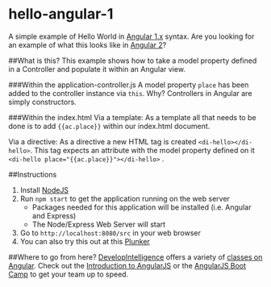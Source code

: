# hello-angular-1
A simple example of Hello World in [Angular 1.x](https://angularjs.org/) syntax. Are you looking for an example of what this looks like in [Angular 2](https://github.com/DevelopIntelligenceBoulder/hello-angular-2)?

##What is this? 
This example shows how to take a model property defined in a Controller and populate it within an Angular view. 

###Within the application-controller.js
A model property `place` has been added to the controller instance via `this`. Why? Controllers in Angular are simply constructors.

###Within the index.html
Via a template: As a template all that needs to be done is to add `{{ac.place}}` within our index.html document. 

Via a directive: As a directive a new HTML tag is created `<di-hello></di-hello>`. This tag expects an attribute with the model property defined on it `<di-hello place="{{ac.place}}"></di-hello>` .

##Instructions
1. Install [NodeJS](https://nodejs.org/)
2. Run `npm start` to get the application running on the web server
    * Packages needed for this application will be installed (i.e. Angular and Express)
    * The Node/Express Web Server will start
3. Go to `http://localhost:8080/src` in your web browser
4. You can also try this out at this [Plunker](http://plnkr.co/edit/JsKGud?p=preview)

##Where to go from here?
[DevelopIntelligence](http://www.developintelligence.com/) offers a variety of [classes on Angular](http://www.developintelligence.com/catalog/web-development-training/angularjs). Check out the [Introduction to AngularJS](http://www.developintelligence.com/catalog/web-development-training/angularjs/introduction-to-angularjs) or the [AngularJS Boot Camp](http://www.developintelligence.com/catalog/web-development-training/angularjs/angularjs-boot-camp) to get your team up to speed.
